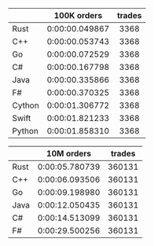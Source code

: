 ||100K orders|trades|
-|:-:|:-:|
|Rust|0:00:00.049867|3368|
|C++|0:00:00.053743|3368|
|Go|0:00:00.072529|3368|
|C#|0:00:00.167798|3368|
|Java|0:00:00.335866|3368|
|F#|0:00:00.370325|3368|
|Cython|0:00:01.306772|3368|
|Swift|0:00:01.821233|3368|
|Python|0:00:01.858310|3368|


||10M orders|trades|
-|:-:|:-:|
|Rust|0:00:05.780739|360131|
|C++|0:00:06.093506|360131|
|Go|0:00:09.198980|360131|
|Java|0:00:12.050435|360131|
|C#|0:00:14.513099|360131|
|F#|0:00:29.500256|360131|


